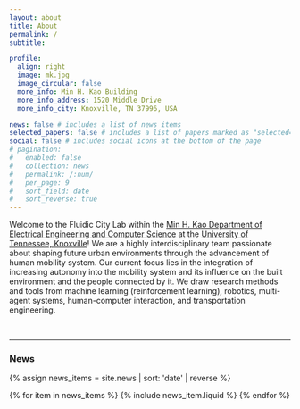 ```yaml
---
layout: about
title: About
permalink: /
subtitle: 

profile:
  align: right
  image: mk.jpg
  image_circular: false 
  more_info: Min H. Kao Building
  more_info_address: 1520 Middle Drive
  more_info_city: Knoxville, TN 37996, USA

news: false # includes a list of news items
selected_papers: false # includes a list of papers marked as "selected={true}"
social: false # includes social icons at the bottom of the page
# pagination:
#   enabled: false
#   collection: news
#   permalink: /:num/
#   per_page: 9
#   sort_field: date
#   sort_reverse: true
---
```


Welcome to the Fluidic City Lab within the [Min H. Kao Department of Electrical Engineering and Computer Science](https://www.eecs.utk.edu/) at the [University of Tennessee, Knoxville](https://www.utk.edu/)! We are a highly interdisciplinary team passionate about shaping future urban environments through the advancement of human mobility system. Our current focus lies in the integration of increasing autonomy into the mobility system and its influence on the built environment and the people connected by it. We draw research methods and tools from machine learning (reinforcement learning), robotics, multi-agent systems, human-computer interaction, and transportation engineering.

<br />
<hr />
<h3 class="utk-gray-changing">News</h3>

{% assign news_items = site.news | sort: 'date' | reverse %}

<div class="news">
  <div class="grid">
    {% for item in news_items %}
      {% include news_item.liquid %}
    {% endfor %}
  </div>
</div>


<style>
.pagination-links {
  display: flex;
  justify-content: center;
  align-items: center;
  margin-top: 20px;
}

.pagination-links a,
.pagination-links span,
.pagination-links em {
  padding: 5px 10px;
  margin: 0 5px;
  font-size: 18px;
  text-decoration: none;
  color: #000000;
  transition: color 0.3s;
}

.pagination-links a:hover {
  color: #2698ba;
}

.pagination-links em {
  font-weight: bold;
  color: #2698ba;
}

.pagination-links .prev,
.pagination-links .next {
  font-weight: bold;
}

@media (prefers-color-scheme: light) {
  .pagination-links a,
  .pagination-links span,
  .pagination-links em {
    color: #000000 !important;
  }
}

@media (prefers-color-scheme: dark) {
  .pagination-links a,
  .pagination-links span,
  .pagination-links em {
    color: #ccc;
  }

  .pagination-links a:hover {
    color: #2698ba;
  }

  .pagination-links em {
    color: #2698ba;
  }
}
</style>
